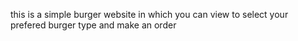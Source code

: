 this is a simple burger website in which you can view to 
select your prefered burger type and make an order 
